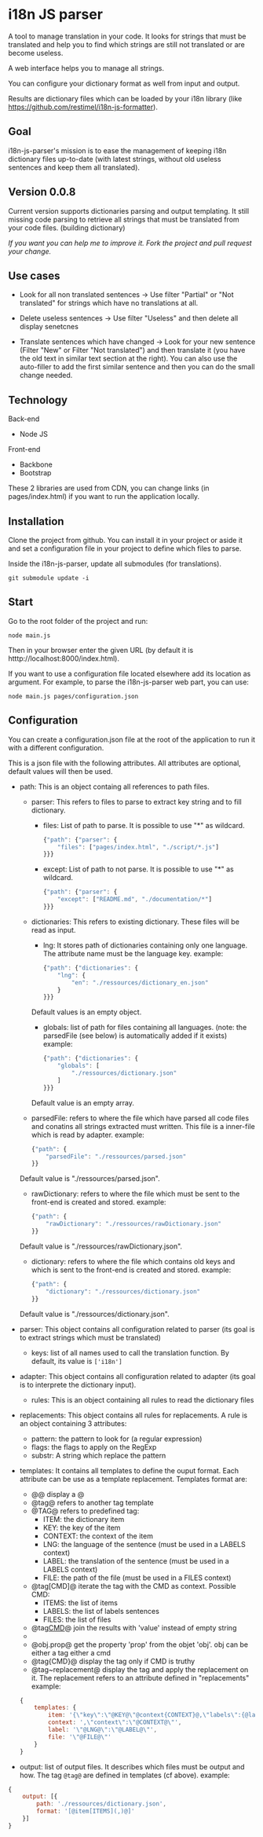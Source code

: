 # i18n JS parser

A tool to manage translation in your code. It looks for strings that must be translated and help you to find which strings are still not translated or are become useless.

A web interface helps you to manage all strings.

You can configure your dictionary format as well from input and output.

Results are dictionary files which can be loaded by your i18n library (like https://github.com/restimel/i18n-js-formatter).

## Goal

i18n-js-parser's mission is to ease the management of keeping i18n dictionary files up-to-date (with latest strings, without old useless sentences and keep them all translated).

## Version 0.0.8

Current version supports dictionaries parsing and output templating.
It still missing code parsing to retrieve all strings that must be translated from your code files. (building dictionary)

*If you want you can help me to improve it. Fork the project and pull request your change.*

## Use cases

* Look for all non translated sentences → Use filter "Partial" or "Not translated" for strings which have no translations at all.

* Delete useless sentences → Use filter "Useless" and then delete all display senetcnes

* Translate sentences which have changed → Look for your new sentence (Filter "New" or Filter "Not translated") and then translate it (you have the old text in similar text section at the right). You can also use the auto-filler to add the first similar sentence and then you can do the small change needed.

## Technology

Back-end
* Node JS

Front-end
* Backbone
* Bootstrap

These 2 libraries are used from CDN, you can change links (in pages/index.html) if you want to run the application locally.

## Installation

Clone the project from github. You can install it in your project or aside it and set a configuration file in your project to define which files to parse.

Inside the i18n-js-parser, update all submodules (for translations).

	git submodule update -i

## Start

Go to the root folder of the project and run:

    node main.js

Then in your browser enter the given URL (by default it is htttp://localhost:8000/index.html).


If you want to use a configuration file located elsewhere add its location as argument. For example, to parse the i18n-js-parser web part, you can use:

	node main.js pages/configuration.json

## Configuration

You can create a configuration.json file at the root of the application to run it with a different configuration.

This is a json file with the following attributes. All attributes are optional, default values will then be used.

* path: This is an object containg all references to path files.
	* parser: This refers to files to parse to extract key string and to fill dictionary.
		* files: List of path to parse. It is possible to use "*" as wildcard.

			```javascript
			{"path": {"parser": {
				"files": ["pages/index.html", "./script/*.js"]
			}}}
			```

		* except: List of path to not parse. It is possible to use "*" as wildcard.

			```javascript
			{"path": {"parser": {
				"except": ["README.md", "./documentation/*"]
			}}}
			```

    * dictionaries: This refers to existing dictionary. These files will be read as input.
        * lng: It stores path of dictionaries containing only one language. The attribute name must be the language key.
        example:

            ```javascript
            {"path": {"dictionaries": {
                "lng": {
                    "en": "./ressources/dictionary_en.json"
                }
            }}}
            ```

        Default values is an empty object.

        * globals: list of path for files containing all languages.
        (note: the parsedFile (see below) is automatically added if it exists)
        example:

            ```javascript
            {"path": {"dictionaries": {
                "globals": [
                    "./ressources/dictionary.json"
                ]
            }}}
            ```

        Default value is an empty array.

    * parsedFile: refers to where the file which have parsed all code files and conatins all strings extracted must written. This file is a inner-file which is read by adapter.
    example:

        ```javascript
        {"path": {
            "parsedFile": "./ressources/parsed.json"
        }}
        ```

    Default value is "./ressources/parsed.json".

    * rawDictionary: refers to where the file which must be sent to the front-end is created and stored.
    example:

        ```javascript
        {"path": {
            "rawDictionary": "./ressources/rawDictionary.json"
        }}
        ```

    Default value is "./ressources/rawDictionary.json".

    * dictionary: refers to where the file which contains old keys and which is sent to the front-end is created and stored.
    example:

        ```javascript
        {"path": {
            "dictionary": "./ressources/dictionary.json"
        }}
        ```

    Default value is "./ressources/dictionary.json".

* parser: This object contains all configuration related to parser (its goal is to extract strings which must be translated)
	* keys: list of all names used to call the translation function.
	By default, its value is `['i18n']`

* adapter: This object contains all configuration related to adapter (its goal is to interprete the dictionary input).
    * rules: This is an object containing all rules to read the dictionary files

* replacements: This object contains all rules for replacements. A rule is an object containing 3 attributes:
    * pattern: the pattern to look for (a regular expression)
    * flags: the flags to apply on the RegExp
    * substr: A string which replace the pattern

* templates: It contains all templates to define the ouput format. Each attribute can be use as a template replacement.
Templates format are:
    * @@    display a @
    * @tag@ refers to another tag template
    * @TAG@ refers to predefined tag:
        * ITEM: the dictionary item
        * KEY: the key of the item
        * CONTEXT: the context of the item
        * LNG: the language of the sentence (must be used in a LABELS context)
        * LABEL: the translation of the sentence (must be used in a LABELS context)
        * FILE: the path of the file (must be used in a FILES context)
    * @tag[CMD]@ iterate the tag with the CMD as context. Possible CMD:
        * ITEMS: the list of items
        * LABELS: the list of labels sentences
        * FILES: the list of files
    * @tag[CMD](value)@ join the results with 'value' instead of empty string
    *
    * @obj.prop@ get the property 'prop' from the objet 'obj'. obj can be either a tag either a cmd
    * @tag{CMD}@ display the tag only if CMD is truthy
    * @tag~replacement@ display the tag and apply the replacement on it. The replacement refers to an attribute defined in "replacements"
example:

	```javascript
    {
        templates: {
            item: '{\"key\":\"@KEY@\"@context{CONTEXT}@,\"labels\":{@label[LABELS](,)@},\"files\":[@file[FILES](,)@]}',
            context: ',\"context\":\"@CONTEXT@\"',
            label: '\"@LNG@\":\"@LABEL@\"',
            file: '\"@FILE@\"'
        }
    }
    ```

* output: list of output files. It describes which files must be output and how. The tag `@tag@` are defined in templates (cf above).
example:

```javascript
{
    output: [{
        path: './ressources/dictionary.json',
        format: '[@item[ITEMS](,)@]'
    }]
}
```
